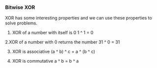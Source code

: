 ### Bitwise XOR

XOR has some interesting properties and we can use these properties to solve problems.

1. XOR of a number with itself is 0
  1 ^ 1 = 0

2.XOR of a number with 0 returns the number
  31 ^ 0 = 31

3. XOR is associative
  (a ^ b) ^ c = a ^ (b ^ c)

4. XOR is commutative
  a ^ b = b ^ a
